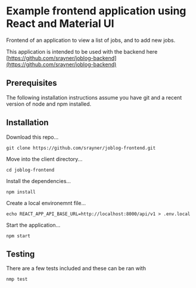 # Example frontend application using React and Material UI

Frontend of an application to view a list of jobs, and to add new jobs.

This application is intended to be used with the backend here [https://github.com/srayner/joblog-backend](https://github.com/srayner/joblog-backend)

## Prerequisites

The following installation instructions assume you have git and a recent version of node and npm installed.

## Installation

Download this repo...

    git clone https://github.com/srayner/joblog-frontend.git

Move into the client directory...

    cd joblog-frontend
    
Install the dependencies...

    npm install

Create a local environemnt file...

    echo REACT_APP_API_BASE_URL=http://localhost:8000/api/v1 > .env.local

Start the application...

    npm start

## Testing

There are a few tests included and these can be ran with

    nmp test
